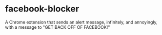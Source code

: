# facebook-blocker
A Chrome extension that sends an alert message, infinitely, and annoyingly, with a message to "GET BACK OFF OF FACEBOOK!"
